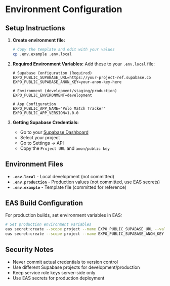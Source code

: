 # Environment Configuration

## Setup Instructions

1. **Create environment file:**
   ```bash
   # Copy the template and edit with your values
   cp .env.example .env.local
   ```

2. **Required Environment Variables:**
   Add these to your `.env.local` file:
   
   ```env
   # Supabase Configuration (Required)
   EXPO_PUBLIC_SUPABASE_URL=https://your-project-ref.supabase.co
   EXPO_PUBLIC_SUPABASE_ANON_KEY=your-anon-key-here
   
   # Environment (development/staging/production)
   EXPO_PUBLIC_ENVIRONMENT=development
   
   # App Configuration
   EXPO_PUBLIC_APP_NAME="Polo Match Tracker"
   EXPO_PUBLIC_APP_VERSION=1.0.0
   ```

3. **Getting Supabase Credentials:**
   - Go to your [Supabase Dashboard](https://supabase.com/dashboard)
   - Select your project
   - Go to Settings → API
   - Copy the `Project URL` and `anon/public key`

## Environment Files

- **`.env.local`** - Local development (not committed)
- **`.env.production`** - Production values (not committed, use EAS secrets)
- **`.env.example`** - Template file (committed for reference)

## EAS Build Configuration

For production builds, set environment variables in EAS:

```bash
# Set production environment variables
eas secret:create --scope project --name EXPO_PUBLIC_SUPABASE_URL --value "https://your-prod-url.supabase.co"
eas secret:create --scope project --name EXPO_PUBLIC_SUPABASE_ANON_KEY --value "your-prod-anon-key"
```

## Security Notes

- Never commit actual credentials to version control
- Use different Supabase projects for development/production
- Keep service role keys server-side only
- Use EAS secrets for production deployment
